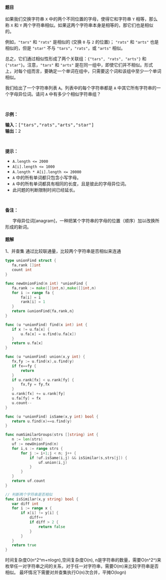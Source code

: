 #### 题目
<p>如果我们交换字符串&nbsp;<code>X</code> 中的两个不同位置的字母，使得它和字符串&nbsp;<code>Y</code> 相等，那么称 <code>X</code> 和 <code>Y</code> 两个字符串相似。如果这两个字符串本身是相等的，那它们也是相似的。</p>

<p>例如，<code>&quot;tars&quot;</code> 和 <code>&quot;rats&quot;</code> 是相似的 (交换 <code>0</code> 与 <code>2</code> 的位置)；&nbsp;<code>&quot;rats&quot;</code> 和 <code>&quot;arts&quot;</code> 也是相似的，但是 <code>&quot;star&quot;</code> 不与 <code>&quot;tars&quot;</code>，<code>&quot;rats&quot;</code>，或 <code>&quot;arts&quot;</code> 相似。</p>

<p>总之，它们通过相似性形成了两个关联组：<code>{&quot;tars&quot;, &quot;rats&quot;, &quot;arts&quot;}</code> 和 <code>{&quot;star&quot;}</code>。注意，<code>&quot;tars&quot;</code> 和 <code>&quot;arts&quot;</code> 是在同一组中，即使它们并不相似。形式上，对每个组而言，要确定一个单词在组中，只需要这个词和该组中至少一个单词相似。</p>

<p>我们给出了一个字符串列表 <code>A</code>。列表中的每个字符串都是 <code>A</code> 中其它所有字符串的一个字母异位词。请问 <code>A</code> 中有多少个相似字符串组？</p>

<p>&nbsp;</p>

<p><strong>示例：</strong></p>

<pre><strong>输入：</strong>[&quot;tars&quot;,&quot;rats&quot;,&quot;arts&quot;,&quot;star&quot;]
<strong>输出：</strong>2</pre>

<p>&nbsp;</p>

<p><strong>提示：</strong></p>

<ul>
	<li><code>A.length &lt;= 2000</code></li>
	<li><code>A[i].length &lt;= 1000</code></li>
	<li><code>A.length * A[i].length &lt;= 20000</code></li>
	<li><code>A</code> 中的所有单词都只包含小写字母。</li>
	<li><code>A</code> 中的所有单词都具有相同的长度，且是彼此的字母异位词。</li>
	<li>此问题的判断限制时间已经延长。</li>
</ul>

<p>&nbsp;</p>

<p><strong>备注：</strong></p>

<p>&nbsp;&nbsp;&nbsp;&nbsp;&nbsp; 字母异位词[anagram]，一种把某个字符串的字母的位置（顺序）加以改换所形成的新词。</p>


 #### 题解
 1、并查集
 通过比较联通量，比较两个字符串是否相似来连通
 ```go
type unionFind struct {
    fa,rank []int
    count int
}

func newUnionFind(n int) *unionFind {
    fa,rank := make([]int,n),make([]int,n)
    for i := range fa {
        fa[i] = i
        rank[i] = 1
    }
    return &unionFind{fa,rank,n}
}

func (u *unionFind) find(x int) int {
    if x != u.fa[x] {
        u.fa[x] = u.find(u.fa[x])
    }
    return u.fa[x]
}

func (u *unionFind) union(x,y int) {
    fx,fy := u.find(x),u.find(y)
    if fx==fy {
        return
    }
    if u.rank[fx] < u.rank[fy] {
        fx,fy = fy,fx
    }
    u.rank[fx] += u.rank[fy]
    u.fa[fy] = fx
    u.count--
}

func (u *unionFind) isSame(x,y int) bool {
    return u.find(x)==u.find(y)
}

func numSimilarGroups(strs []string) int {
    n := len(strs)
    uf := newUnionFind(n)
    for i,s := range strs {
        for j := i+1;j < n; j++ {
            if !uf.isSame(i,j) && isSimilar(s,strs[j]) {
                uf.union(i,j)
            }
        }
    }
    return uf.count
}

// 判断两个字符串是否相似
func isSimilar(x,y string) bool {
    var diff int
    for i := range x {
        if x[i] != y[i] {
            diff++
            if diff > 2 {
                return false
            }
        }
    }
    return true
}
```
 时间复杂度O(n^2^m+nlogn),空间复杂度O(n),
 n是字符串的数量，需要O(n^2^)来枚举任一对字符串之间的关系，对于任一对字符串，需要O(m)来比较字符串是否相似。
 最坏情况下需要对并查集执行O(n)次合并，平摊O(logn)
 